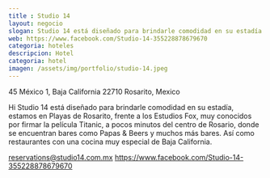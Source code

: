 ```yaml
---
title : Studio 14
layout: negocio
slogan: Studio 14 está diseñado para brindarle comodidad en su estadía
web: https://www.facebook.com/Studio-14-355228878679670
categoria: hoteles
descripcion: Hotel
categoria: hotel
imagen: /assets/img/portfolio/studio-14.jpeg
---
```


45 México 1, Baja California 22710 Rosarito, Mexico

Hi Studio 14 está diseñado para brindarle comodidad en su estadía, estamos en Playas de Rosarito, frente a los Estudios Fox, muy conocidos por firmar la película Titanic, a pocos minutos del centro de Rosario, donde se encuentran bares como Papas & Beers
y muchos más bares. Así como restaurantes con una cocina muy especial de Baja California.

reservations@studio14.com.mx
https://www.facebook.com/Studio-14-355228878679670